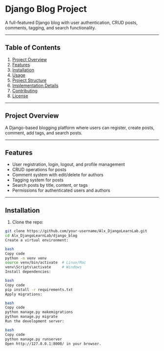 # Django Blog Project

A full-featured Django blog with user authentication, CRUD posts, comments, tagging, and search functionality.

---

## Table of Contents

1. [Project Overview](#project-overview)  
2. [Features](#features)  
3. [Installation](#installation)  
4. [Usage](#usage)  
5. [Project Structure](#project-structure)  
6. [Implementation Details](#implementation-details)  
7. [Contributing](#contributing)  
8. [License](#license)  

---

## Project Overview

A Django-based blogging platform where users can register, create posts, comment, add tags, and search posts.

---

## Features

- User registration, login, logout, and profile management  
- CRUD operations for posts  
- Comment system with edit/delete for authors  
- Tagging system for posts  
- Search posts by title, content, or tags  
- Permissions for authenticated users and authors  

---

## Installation

1. Clone the repo:

```bash
git clone https://github.com/your-username/Alx_DjangoLearnLab.git
cd Alx_DjangoLearnLab/django_blog
Create a virtual environment:

bash
Copy code
python -m venv venv
source venv/bin/activate  # Linux/Mac
venv\Scripts\activate     # Windows
Install dependencies:

bash
Copy code
pip install -r requirements.txt
Apply migrations:

bash
Copy code
python manage.py makemigrations
python manage.py migrate
Run the development server:

bash
Copy code
python manage.py runserver
Open http://127.0.0.1:8000/ in your browser.